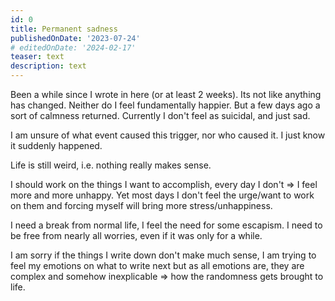 ```yaml
---
id: 0
title: Permanent sadness
publishedOnDate: '2023-07-24'
# editedOnDate: '2024-02-17'
teaser: text
description: text
---
```

<!-- ## 24/07/2023 Permanent sadness -->

Been a while since I wrote in here (or at least 2 weeks). Its not like anything has changed.
Neither do I feel fundamentally happier. But a few days ago a sort of calmness returned.
Currently I don't feel as suicidal, and just sad.

I am unsure of what event caused this trigger, nor who caused it. I just know it suddenly happened.

Life is still weird, i.e. nothing really makes sense.

I should work on the things I want to accomplish, every day I don't => I feel more and more unhappy.
Yet most days I don't feel the urge/want to work on them and forcing myself will bring more stress/unhappiness.

I need a break from normal life, I feel the need for some escapism. I need to be free from nearly all worries, even if it was only for a while.

I am sorry if the things I write down don't make much sense, I am trying to feel my emotions on what to write next but as all emotions are, they are complex and somehow inexplicable => how the randomness gets brought to life.